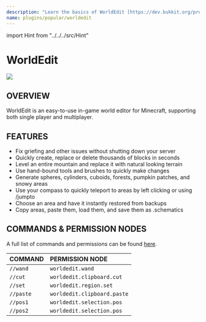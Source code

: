 ```yaml
---
description: "Learn the basics of WorldEdit [https://dev.bukkit.org/projects/worldedit]"
name: plugins/popular/worldedit
---
```


import Hint from "../../../src/Hint"

# WorldEdit

![](/worldedit.png)

## OVERVIEW

WorldEdit is an easy-to-use in-game world editor for Minecraft, supporting both single player and multiplayer.

## FEATURES

-   Fix griefing and other issues without shutting down your server
-   Quickly create, replace or delete thousands of blocks in seconds
-   Level an entire mountain and replace it with natural looking terrain
-   Use hand-bound tools and brushes to quickly make changes
-   Generate spheres, cylinders, cuboids, forests, pumpkin patches, and snowy areas
-   Use your compass to quickly teleport to areas by left clicking or using /jumpto
-   Choose an area and have it instantly restored from backups
-   Copy areas, paste them, load them, and save them as .schematics

## COMMANDS & PERMISSION NODES

<Hint style="warning">
A full list of commands and permissions can be found <a href="https://worldedit.enginehub.org/en/latest/permissions/">here</a>.
</Hint>

| COMMAND   | PERMISSION NODE             |
| :-------- | :-------------------------- |
| `//wand`  | `worldedit.wand`            |
| `//cut`   | `worldedit.clipboard.cut`   |
| `//set`   | `worldedit.region.set`      |
| `//paste` | `worldedit.clipboard.paste` |
| `//pos1`  | `worldedit.selection.pos`   |
| `//pos2`  | `worldedit.selection.pos`   |
